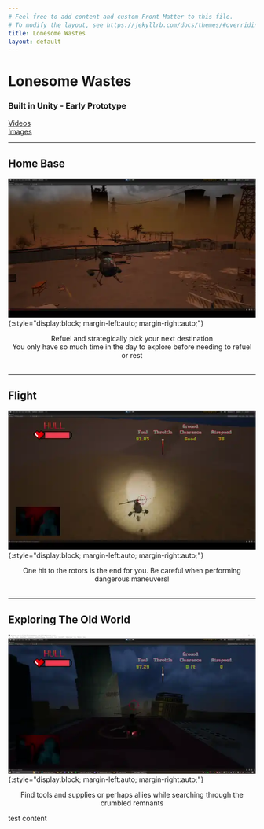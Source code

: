 ```yaml
---
# Feel free to add content and custom Front Matter to this file.
# To modify the layout, see https://jekyllrb.com/docs/themes/#overriding-theme-defaults
title: Lonesome Wastes
layout: default
---
```

# Lonesome Wastes
### Built in Unity - Early Prototype

[Videos](/lonesome_wastes/lw_videos)<br>
[Images](/lonesome_wastes/lw_images)

---
## Home Base
![LW_media](../assets/media/webp/base_pan_60_fps_large.webp){:style="display:block; margin-left:auto; margin-right:auto;"}
<center>Refuel and strategically pick your next destination</center>
<center>You only have so much time in the day to explore before needing to refuel or rest</center>
<br>

---

## Flight
![LW_media](../assets/media/webp/heli_crash_large.webp){:style="display:block; margin-left:auto; margin-right:auto;"}
<center>One hit to the rotors is the end for you. Be careful when performing dangerous maneuvers!</center>
<br>

---

## Exploring The Old World
![LW_media](../assets/media/webp/LW_heli_takeoff_building.webp){:style="display:block; margin-left:auto; margin-right:auto;"}
<center>Find tools and supplies or perhaps allies while searching through the crumbled remnants</center>


test content